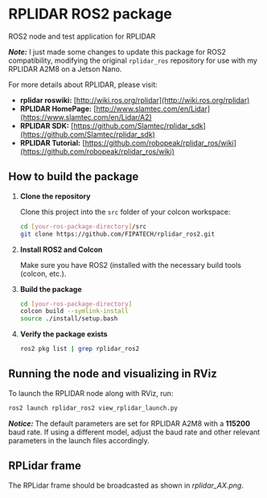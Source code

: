 # RPLIDAR ROS2 package

ROS2 node and test application for RPLIDAR

***Note:*** I just made some changes to update this package for ROS2 compatibility, modifying the original `rplidar_ros` repository for use with my RPLIDAR A2M8 on a Jetson Nano.

For more details about RPLIDAR, please visit:

- **rplidar roswiki:** [http://wiki.ros.org/rplidar](http://wiki.ros.org/rplidar)
- **RPLIDAR HomePage:** [http://www.slamtec.com/en/Lidar](https://www.slamtec.com/en/Lidar/A2)
- **RPLIDAR SDK:** [https://github.com/Slamtec/rplidar_sdk](https://github.com/Slamtec/rplidar_sdk)
- **RPLIDAR Tutorial:** [https://github.com/robopeak/rplidar_ros/wiki](https://github.com/robopeak/rplidar_ros/wiki)

## How to build the package

1. **Clone the repository**

   Clone this project into the `src` folder of your colcon workspace:

   ```bash
   cd [your-ros-package-directory]/src
   git clone https://github.com/FIPATECH/rplidar_ros2.git
   ```

2. **Install ROS2 and Colcon**

   Make sure you have ROS2 (installed with the necessary build tools (colcon, etc.).

3. **Build the package**

   ```bash
   cd [your-ros-package-directory]
   colcon build --symlink-install
   source ./install/setup.bash
   ```

4. **Verify the package exists**

   ```bash
   ros2 pkg list | grep rplidar_ros2
   ```

## Running the node and visualizing in RViz

To launch the RPLIDAR node along with RViz, run:

```bash
ros2 launch rplidar_ros2 view_rplidar_launch.py
```

***Notice:*** The default parameters are set for RPLIDAR A2M8 with a **115200** baud rate. If using a different model, adjust the baud rate and other relevant parameters in the launch files accordingly.

## RPLidar frame  
The RPLidar frame should be broadcasted as shown in *rplidar_AX.png*.
